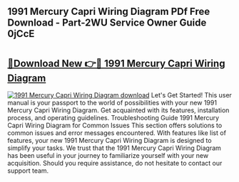 ## 1991 Mercury Capri Wiring Diagram PDf Free Download - Part-2WU Service Owner Guide 0jCcE

# <h2><a href="http://dfprak.blite.top/?on=1991+Mercury+Capri+Wiring+Diagram">🔗Download New 👉🔴 1991 Mercury Capri Wiring Diagram</a></h2>

[![1991 Mercury Capri Wiring Diagram download](https://i.imgur.com/lujVjoI.png)](http://dfprak.blite.top/?on=1991+Mercury+Capri+Wiring+Diagram)
Let's Get Started! This user manual is your passport to the world of possibilities with your new 1991 Mercury Capri Wiring Diagram. Get acquainted with its features, installation process, and operating guidelines. Troubleshooting Guide 1991 Mercury Capri Wiring Diagram for Common Issues This section offers solutions to common issues and error messages encountered. With features like list of features, your new 1991 Mercury Capri Wiring Diagram is designed to simplify your tasks. We trust that the 1991 Mercury Capri Wiring Diagram has been useful in your journey to familiarize yourself with your new acquisition. Should you require assistance, do not hesitate to contact our support team.
